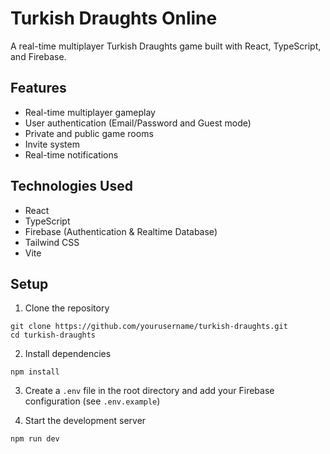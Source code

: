 # Turkish Draughts Online

A real-time multiplayer Turkish Draughts game built with React, TypeScript, and Firebase.

## Features

- Real-time multiplayer gameplay
- User authentication (Email/Password and Guest mode)
- Private and public game rooms
- Invite system
- Real-time notifications

## Technologies Used

- React
- TypeScript
- Firebase (Authentication & Realtime Database)
- Tailwind CSS
- Vite

## Setup

1. Clone the repository

```console
git clone https://github.com/yourusername/turkish-draughts.git
cd turkish-draughts
```

2. Install dependencies
```console
npm install
```

3. Create a `.env` file in the root directory and add your Firebase configuration (see `.env.example`)

4. Start the development server
```console
npm run dev
```